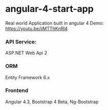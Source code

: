 # angular-4-start-app
Real world Application built in angular 4
Demo: https://youtu.be/iiMTThKnRl4

### API Service:
ASP.NET Web Api 2

### ORM
Entity Framework 6.x

### Frontend
Angular 4.3, Bootstrap 4 Beta, Ng-Bootstrap
